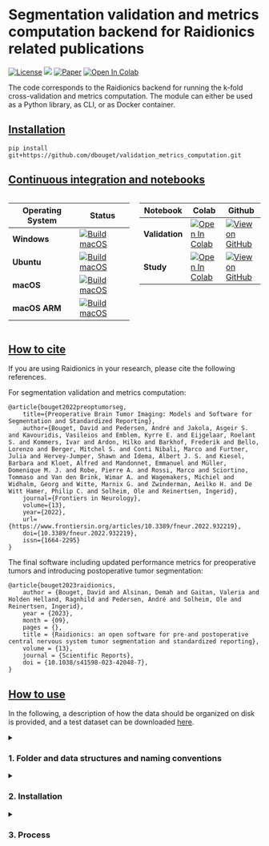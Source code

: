 # Segmentation validation and metrics computation backend for Raidionics related publications

[![License](https://img.shields.io/badge/License-BSD%202--Clause-orange.svg)](https://opensource.org/licenses/BSD-2-Clause)
[![](https://img.shields.io/badge/python-3.8|3.9|3.10|3.11|3.12-blue.svg)](https://www.python.org/downloads/)
[![Paper](https://zenodo.org/badge/DOI/10.3389/fneur.2022.932219.svg)](https://www.frontiersin.org/articles/10.3389/fneur.2022.932219/full)
[![Open In Colab](https://colab.research.google.com/assets/colab-badge.svg)](https://colab.research.google.com/gist/dbouget/7560fe410db03e384a45ddc77bbe9a57/compute_validation_example.ipynb)

The code corresponds to the Raidionics backend for running the k-fold cross-validation and metrics computation.
The module can either be used as a Python library, as CLI, or as Docker container.

## [Installation](https://github.com/dbouget/validation_metrics_computation#installation)

```
pip install git+https://github.com/dbouget/validation_metrics_computation.git
```

## [Continuous integration and notebooks](https://github.com/dbouget/validation_metrics_computation#continuous-integration-and-notebooks)

<div style="display: flex;">
  <div style="flex: 1; margin-right: 20px;">

| Operating System | Status                                                                                                             |
|------------------|--------------------------------------------------------------------------------------------------------------------|
| **Windows**      | [![Build macOS](https://github.com/dbouget/validation_metrics_computation/actions/workflows/build_windows.yml/badge.svg)](https://github.com/dbouget/validation_metrics_computation/actions/workflows/build_windows.yml) |
| **Ubuntu**       | [![Build macOS](https://github.com/dbouget/validation_metrics_computation/actions/workflows/build_ubuntu.yml/badge.svg)](https://github.com/dbouget/validation_metrics_computation/actions/workflows/build_ubuntu.yml) |
| **macOS**        | [![Build macOS](https://github.com/dbouget/validation_metrics_computation/actions/workflows/build_macos.yml/badge.svg)](https://github.com/dbouget/validation_metrics_computation/actions/workflows/build_macos.yml) |
| **macOS ARM**    | [![Build macOS](https://github.com/dbouget/validation_metrics_computation/actions/workflows/build_macos_arm.yml/badge.svg)](https://github.com/dbouget/validation_metrics_computation/actions/workflows/build_macos_arm.yml) |
  </div>
  <div style="flex: 1;">

| Notebook       | Colab                                                | Github                                                                                                                   |
|----------------|-------------------------------------------------------|--------------------------------------------------------------------------------------------------------------------------|
| **Validation** | <a href="https://colab.research.google.com/gist/dbouget/7560fe410db03e384a45ddc77bbe9a57/compute_validation_example.ipynb" target="_parent"><img src="https://colab.research.google.com/assets/colab-badge.svg" alt="Open In Colab"/></a> | [![View on GitHub](https://img.shields.io/badge/View%20on%20GitHub-blue?logo=github)](https://github.com/dbouget/validation_metrics_computation/blob/master/notebooks/compute_validation_example.ipynb) |
| **Study**      | <a href="https://colab.research.google.com/gist/dbouget/8a0e093284688e993244930bd36fd367/compute_study_example.ipynb" target="_parent"><img src="https://colab.research.google.com/assets/colab-badge.svg" alt="Open In Colab"/></a>   | [![View on GitHub](https://img.shields.io/badge/View%20on%20GitHub-blue?logo=github)](https://github.com/dbouget/validation_metrics_computation/blob/master/notebooks/compute_study_example.ipynb)      |

  </div>
</div>

## [How to cite](https://github.com/dbouget/validation_metrics_computation#how-to-cite)

If you are using Raidionics in your research, please cite the following references.

For segmentation validation and metrics computation:
```
@article{bouget2022preoptumorseg,
    title={Preoperative Brain Tumor Imaging: Models and Software for Segmentation and Standardized Reporting},
    author={Bouget, David and Pedersen, André and Jakola, Asgeir S. and Kavouridis, Vasileios and Emblem, Kyrre E. and Eijgelaar, Roelant S. and Kommers, Ivar and Ardon, Hilko and Barkhof, Frederik and Bello, Lorenzo and Berger, Mitchel S. and Conti Nibali, Marco and Furtner, Julia and Hervey-Jumper, Shawn and Idema, Albert J. S. and Kiesel, Barbara and Kloet, Alfred and Mandonnet, Emmanuel and Müller, Domenique M. J. and Robe, Pierre A. and Rossi, Marco and Sciortino, Tommaso and Van den Brink, Wimar A. and Wagemakers, Michiel and Widhalm, Georg and Witte, Marnix G. and Zwinderman, Aeilko H. and De Witt Hamer, Philip C. and Solheim, Ole and Reinertsen, Ingerid},
    journal={Frontiers in Neurology},
    volume={13},
    year={2022},
    url={https://www.frontiersin.org/articles/10.3389/fneur.2022.932219},
    doi={10.3389/fneur.2022.932219},
    issn={1664-2295}
}
```

The final software including updated performance metrics for preoperative tumors and introducing postoperative tumor segmentation:
```
@article{bouget2023raidionics,
    author = {Bouget, David and Alsinan, Demah and Gaitan, Valeria and Holden Helland, Ragnhild and Pedersen, André and Solheim, Ole and Reinertsen, Ingerid},
    year = {2023},
    month = {09},
    pages = {},
    title = {Raidionics: an open software for pre-and postoperative central nervous system tumor segmentation and standardized reporting},
    volume = {13},
    journal = {Scientific Reports},
    doi = {10.1038/s41598-023-42048-7},
}
```

## [How to use](https://github.com/dbouget/validation_metrics_computation#how-to-use)
In the following, a description of how the data should be organized on disk is provided, and a test dataset can
be downloaded [here](https://github.com/raidionics/Raidionics-models/releases/download/1.2.0/Samples-RaidionicsValLib_UnitTest1.zip).

<details>
<summary>

### 1. Folder and data structures and naming conventions
</summary>

Two main structure types are supported, without or without following an index-based naming convention.
Assuming in the following example that the data indexes are based on their origin, but
anything should work. The folders named _index0_ and _index1_ could be renamed to any sets of strings.

The metrics and overall validation can be computed for multiple segmentation classes at the same time, granted that
unique and name-matching sets of files (i.e., ground truth and prediction files) are provided.

#### 1.1 Original data folder structure
The main data directory containing the original 3D volumes and corresponding manual annotations is expected
to resemble the following structure using an index-based naming convention:

    └── path/to/data/root/
        └── index0/
            ├── Pat001/
            │   ├── volumes/
            │   │   └── Pat001_MRI.nii.gz
            │   └── segmentations/
            │   │   ├── Pat001_MRI_label_tumor.nii.gz
            │   │   └── Pat001_MRI_label_other.nii.gz
            ├── Pat025/
            └── Pat050/
        └── index1/
            ├── Pat100/
            └── Pat150/

The main data directory containing the original 3D volumes and corresponding manual annotations is expected
to resemble the following structure when **not** using an index-based naming convention:

    └── path/to/data/root/
        └── Pat001/
        │   ├── Pat001_MRI.nii.gz
        │   ├── Pat001_MRI_label_tumor.nii.gz
        │   └── Pat001_MRI_label_other.nii.gz
        └── Pat010/
        │   ├── Pat010_MRI.nii.gz
        │   ├── Pat010_MRI_label_tumor.nii.gz
        │   └── Pat010_MRI_label_other.nii.gz
        [...]
        └── Pat100/
        │   ├── Pat100_MRI.nii.gz
        │   ├── Pat100_MRI_label_tumor.nii.gz
        │   └── Pat100_MRI_label_other.nii.gz

#### 1.2 Inference results folder structure
Predictions results are expected to be stored inside a _predictions/_ sub-folder, the outer-most sub-folder 
naming convention inside the folder are the fold numbers.
The inference results should be grouped inside what will become the validation folder, resembling the following
structure when using an index-based naming convention.

    └── path/to/validation/study/
        └── predictions/
            ├── 0/
            │   ├── index0_Pat001/
            │   │   ├── Pat001_MRI-pred_tumor.nii.gz
            │   │   └── Pat001_MRI-pred_other.nii.gz  
            │   ├── index0_Pat002/
            │   │   ├── Pat002_MRI-pred_tumor.nii.gz
            │   │   └── Pat002_MRI-pred_other.nii.gz  
            └── 1/
            │   ├── index1_Pat100/
            │   │   ├── Pat100_MRI-pred_tumor.nii.gz
            │   │   └── Pat100_MRI-pred_other.nii.gz  
            │   └── index1_Pat150/ 
            │   │   ├── Pat150_MRI-pred_tumor.nii.gz
            │   │   └── Pat150_MRI-pred_other.nii.gz  

The inference results should be grouped inside what will become the validation folder, resembling the following
structure when **not** using an index-based naming convention.

    └── path/to/validation/study/
        └── predictions/
            ├── 0/
            │   ├── Pat001/
            │   │   ├── Pat001_MRI-pred_tumor.nii.gz
            │   │   └── Pat001_MRI-pred_other.nii.gz  
            │   ├── Pat002/
            │   │   ├── Pat002_MRI-pred_tumor.nii.gz
            │   │   └── Pat002_MRI-pred_other.nii.gz  
            └── 1/
            │   ├── Pat100/
            │   │   ├── Pat100_MRI-pred_tumor.nii.gz
            │   │   └── Pat100_MRI-pred_other.nii.gz  
            │   └── Pat150/ 
            │   │   ├── Pat150_MRI-pred_tumor.nii.gz
            │   │   └── Pat150_MRI-pred_other.nii.gz  

#### 1.3 Folds file
The file with patients' distribution within each fold used for training should list
the content of the validation and test sets iteratively.  
The file should be called __cross\_validation\_folds.txt__ and placed in the validation
study folder side-by-side with the _predictions_ sub-folder.  

An example of its content is given below when using an index-based naming convention:
```
  index0_Pat1000_MRI_sample index1_Pat1250_MRI_sample\n    
  index0_Pat001_MRI_sample index1_Pat025_MRI_sample\n  
  index0_Pat001_MRI_sample index1_Pat025_MRI_sample\n    
  index0_Pat100_MRI_sample index1_Pat150_MRI_sample\n  
```

An example of its content is given below when **not** using an index-based naming convention:
```
  Pat001_MRI Pat002_MRI\n    
  Pat100_MRI Pat150_MRI\n  
  Pat100_MRI Pat150_MRI\n    
  Pat200_MRI Pat250_MRI\n  
```

</details>

<details>
<summary>

### 2. Installation
</summary>
Create a virtual environment using at least Python 3.8, and install all dependencies from
the requirements.txt file.

```
  cd /path/to/validation_metrics_computation  
  virtualenv -p python3 venv  
  source venv/bin/activate  
  TMPDIR=$PWD/venv pip install --cache-dir=$PWD/venv -r requirements.txt (--no-deps)
```

Then the final step is to do the following in a terminal.
```
  cd /path/to/validation_metrics_computation  
  cp blank_main_config.ini main_config.ini 
```

You can now edit your __main\_config.ini__ file for running the different processes.  
An additional explanation of all parameters specified in the configuration file can be
found in _/Utils/resources.py_. 

</details>

<details>
<summary>

### 3. Process
</summary>
To run, you need to supply the configuration file as parameter.

```
  python main.py -c main_config.ini (-v debug)
```

After filling in the configuration file, you should run first the 
__validation__ task and then the __study__ task.  
N.B. If no study fits your need, you can create a new study file in _/Studies/_.

</details>
